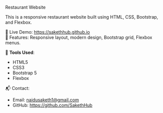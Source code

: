 Restaurant Website

This is a responsive restaurant website built using HTML, CSS, Bootstrap, and Flexbox.

🔗 Live Demo: https://sakethhub.github.io  
🎨 Features: Responsive layout, modern design, Bootstrap grid, Flexbox menus.

📁 **Tools Used**:
- HTML5
- CSS3
- Bootstrap 5
- Flexbox

📬 Contact:
- Email: naidusaketh1@gmail.com
- GitHub: https://github.com/SakethHub
